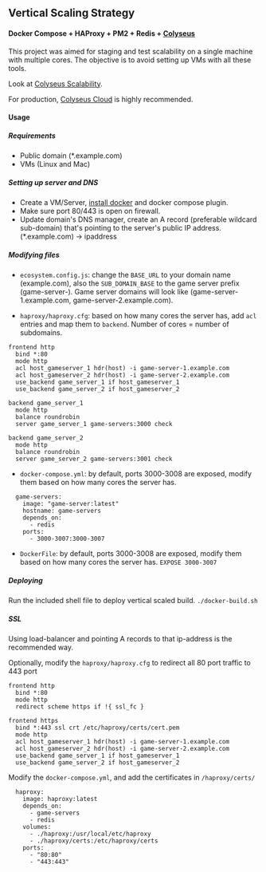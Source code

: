 
## Vertical Scaling Strategy
#### Docker Compose + HAProxy + PM2 + Redis + [Colyseus](https://colyseus.io)

This project was aimed for staging and test scalability on a single machine with multiple cores. The objective is to avoid setting up VMs with all these tools.

Look at [Colyseus Scalability](https://docs.colyseus.io/scalability/).

For production, [Colyseus Cloud](https://cloud-prod.colyseus.io) is highly recommended.

#### Usage
##### Requirements

- Public domain (*.example.com)
- VMs (Linux and Mac)


##### Setting up server and DNS
- Create a VM/Server, [install docker](https://docs.docker.com/engine/install/) and docker compose plugin.
- Make sure port 80/443 is open on firewall.
- Update domain's DNS manager, create an A record (preferable wildcard sub-domain) that's pointing to the server's public IP address. (*.example.com) -> ipaddress

##### Modifying files

- `ecosystem.config.js`: change the `BASE_URL` to your domain name (example.com), also the `SUB_DOMAIN_BASE` to the game server prefix (game-server-). Game server domains will look like (game-server-1.example.com, game-server-2.example.com).

- `haproxy/haproxy.cfg`: based on how many cores the server has, add `acl` entries and map them to `backend`. Number of cores = number of subdomains.
```
frontend http
  bind *:80
  mode http
  acl host_gameserver_1 hdr(host) -i game-server-1.example.com
  acl host_gameserver_2 hdr(host) -i game-server-2.example.com
  use_backend game_server_1 if host_gameserver_1
  use_backend game_server_2 if host_gameserver_2

backend game_server_1
  mode http
  balance roundrobin
  server game_server_1 game-servers:3000 check

backend game_server_2
  mode http
  balance roundrobin
  server game_server_2 game-servers:3001 check
```
- `docker-compose.yml`: by default, ports 3000-3008 are exposed, modify them based on how many cores the server has.
```
  game-servers:
    image: "game-server:latest"
    hostname: game-servers
    depends_on:
      - redis
    ports:
      - 3000-3007:3000-3007
```

- `DockerFile`: by default, ports 3000-3008 are exposed, modify them based on how many cores the server has. `EXPOSE 3000-3007`

##### Deploying

Run the included shell file to deploy vertical scaled build.
`./docker-build.sh`

##### SSL
Using load-balancer and pointing A records to that ip-address is the recommended way.

Optionally, modify the `haproxy/haproxy.cfg` to redirect all 80 port traffic to 443 port
```
frontend http
  bind *:80
  mode http
  redirect scheme https if !{ ssl_fc }

frontend https
  bind *:443 ssl crt /etc/haproxy/certs/cert.pem
  mode http
  acl host_gameserver_1 hdr(host) -i game-server-1.example.com
  acl host_gameserver_2 hdr(host) -i game-server-2.example.com
  use_backend game_server_1 if host_gameserver_1
  use_backend game_server_2 if host_gameserver_2
```

Modify the `docker-compose.yml`, and add the certificates in `/haproxy/certs/`
```
  haproxy:
    image: haproxy:latest
    depends_on:
      - game-servers
      - redis
    volumes:
      - ./haproxy:/usr/local/etc/haproxy
      - ./haproxy/certs:/etc/haproxy/certs
    ports:
      - "80:80"
      - "443:443"
```

